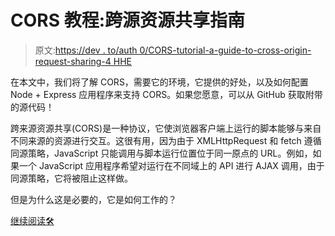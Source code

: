 # CORS 教程:跨源资源共享指南

> 原文:[https://dev . to/auth 0/CORS-tutorial-a-guide-to-cross-origin-request-sharing-4 HHE](https://dev.to/auth0/cors-tutorial-a-guide-to-cross-origin-request-sharing-4hhe)

在本文中，我们将了解 CORS，需要它的环境，它提供的好处，以及如何配置 Node + Express 应用程序来支持 CORS。如果您愿意，可以从 GitHub 获取附带的源代码！

跨来源资源共享(CORS)是一种协议，它使浏览器客户端上运行的脚本能够与来自不同来源的资源进行交互。这很有用，因为由于 XMLHttpRequest 和 fetch 遵循同源策略，JavaScript 只能调用与脚本运行位置位于同一原点的 URL。例如，如果一个 JavaScript 应用程序希望对运行在不同域上的 API 进行 AJAX 调用，由于同源策略，它将被阻止这样做。

但是为什么这是必要的，它是如何工作的？

[继续阅读🛠](https://auth0.com/blog/cors-tutorial-a-guide-to-cross-origin-request-sharing/?utm_source=dev&utm_medium=sc&utm_campaign=tut_cors)
